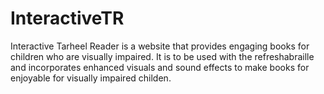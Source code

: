 # InteractiveTR
Interactive Tarheel Reader is a website that provides engaging books for children who are visually impaired. It is to be used with the refreshabraille and incorporates enhanced visuals and sound effects to make books for enjoyable for visually impaired childen. 
